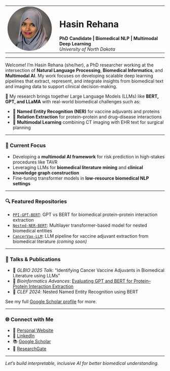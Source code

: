 <table>
  <tr>
    <td width="150">
      <img src="profile.jpg" width="140" style="border-radius: 50%;" alt="Hasin Rehana">
    </td>
    <td>
      <h1>Hasin Rehana</h1>
      <strong>PhD Candidate | Biomedical NLP | Multimodal Deep Learning</strong><br>
      <em>University of North Dakota</em>
    </td>
  </tr>
</table>

---

Welcome! I’m Hasin Rehana (she/her), a PhD researcher working at the intersection of **Natural Language Processing**, **Biomedical Informatics**, and **Multimodal AI**. My work focuses on developing scalable deep learning pipelines that extract, represent, and integrate insights from biomedical text and imaging data to support clinical decision-making.

🔬 My research brings together Large Language Models (LLMs) like **BERT, GPT, and LLaMA** with real-world biomedical challenges such as:

- 🧬 **Named Entity Recognition (NER)** for vaccine adjuvants and proteins  
- 🔄 **Relation Extraction** for protein–protein and drug–disease interactions  
- 🩻 **Multimodal Learning** combining CT imaging with EHR text for surgical planning  

---

### 🧠 Current Focus

- Developing a **multimodal AI framework** for risk prediction in high-stakes procedures like TAVR  
- Leveraging LLMs for **biomedical literature mining** and **clinical knowledge graph construction**  
- Fine-tuning transformer models in **low-resource biomedical NLP settings**  

---

### 🔍 Featured Repositories

- [`PPI-GPT-BERT`](https://github.com/hasin-ruet13/PPI-GPT-BERT): GPT vs BERT for biomedical protein–protein interaction extraction  
- [`Nested-NER-BERT`](https://github.com/hasin-ruet13/Nested-NER-BERT): Multilayer transformer-based model for nested biomedical entities  
- [`CancerVax-LLM`](https://github.com/hasin-ruet13): LLM pipeline for vaccine adjuvant extraction from biomedical literature *(coming soon)*  

---

### 📢 Talks & Publications

- 🎤 *GLBIO 2025 Talk*: “Identifying Cancer Vaccine Adjuvants in Biomedical Literature using LLMs”  
- 📄 *Bioinformatics Advances*: [Evaluating GPT and BERT for Protein–Protein Interaction Extraction](https://doi.org/10.1093/bioadv/vbae133)  
- 📝 *CLEF 2024*: Nested Named Entity Recognition using BERT  

See my full [Google Scholar profile](https://scholar.google.com/citations?user=q6tQJu0AAAAJ&hl=en) for more.

---

### 🌐 Connect with Me

- 🔗 [Personal Website](https://hasin-ruet13.github.io/hasinrehana.github.io/)
- 💼 [LinkedIn](https://www.linkedin.com/in/hasin-rehana-580184140)
- 📚 [Google Scholar](https://scholar.google.com/citations?user=q6tQJu0AAAAJ&hl=en)
- 🧪 [ResearchGate](https://www.researchgate.net/profile/Hasin_Rehana)

---

*Let’s build interpretable, inclusive AI for better biomedical understanding.*
